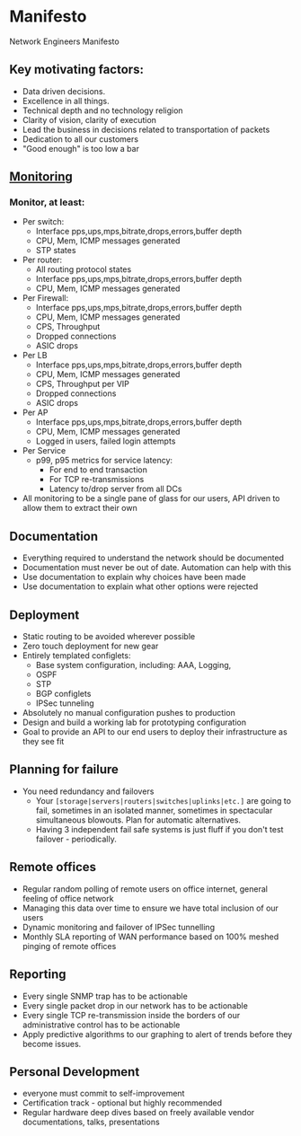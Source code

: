 # Manifesto

Network Engineers Manifesto 

## Key motivating factors:

- Data driven decisions.
- Excellence in all things. 
- Technical depth and no technology religion 
- Clarity of vision, clarity of execution 
- Lead the business in decisions related to transportation of packets
- Dedication to all our customers  
- "Good enough" is too low a bar

## [Monitoring](Monitoring.md) 

### Monitor, at least:
- Per switch:
    - Interface pps,ups,mps,bitrate,drops,errors,buffer depth
    - CPU, Mem, ICMP messages generated 
    - STP states 
- Per router:
    - All routing protocol states 
    - Interface pps,ups,mps,bitrate,drops,errors,buffer depth
    - CPU, Mem, ICMP messages generated 
- Per Firewall:
    - Interface pps,ups,mps,bitrate,drops,errors,buffer depth
    - CPU, Mem, ICMP messages generated 
    - CPS, Throughput
    - Dropped connections 
    - ASIC drops 
- Per LB
    - Interface pps,ups,mps,bitrate,drops,errors,buffer depth
    - CPU, Mem, ICMP messages generated 
    - CPS, Throughput per VIP 
    - Dropped connections 
    - ASIC drops 
- Per AP
    - Interface pps,ups,mps,bitrate,drops,errors,buffer depth
    - CPU, Mem, ICMP messages generated 
    - Logged in users, failed login attempts
- Per Service
    - p99, p95 metrics for service latency:
        - For end to end transaction 
        - For TCP re-transmissions 
        - Latency to/drop server from all DCs
- All monitoring to be a single pane of glass for our users, API driven to allow them to extract their own 


## Documentation

- Everything required to understand the network should be documented
- Documentation must never be out of date.  Automation can help with this
- Use documentation to explain why choices have been made
- Use documentation to explain what other options were rejected

        
## Deployment

- Static routing to be avoided wherever possible
- Zero touch deployment for new gear
- Entirely templated configlets:
    - Base system configuration, including:  AAA, Logging,  
    - OSPF
    - STP 
    - BGP configlets 
    - IPSec tunneling 
- Absolutely no manual configuration pushes to production 
- Design and build a working lab for prototyping configuration 
- Goal to provide an API to our end users to deploy their infrastructure as they see fit  

## Planning for failure
- You need redundancy and failovers
    - Your `[storage|servers|routers|switches|uplinks|etc.]` are going to fail, sometimes in an isolated manner, sometimes in spectacular simultaneous blowouts. Plan for automatic alternatives.
    - Having 3 independent fail safe systems is just fluff if you don't test failover - periodically.

## Remote offices

- Regular random polling of remote users on office internet, general feeling of office network
- Managing this data over time to ensure we have total inclusion of our users 
- Dynamic monitoring and failover of IPSec tunnelling 
- Monthly SLA reporting of WAN performance based on 100% meshed pinging of remote offices 


## Reporting

- Every single SNMP trap has to be actionable 
- Every single packet drop in our network has to be actionable
- Every single TCP re-transmission inside the borders of our administrative control has to be actionable
- Apply predictive algorithms to our graphing to alert of trends before they become issues.


## Personal Development

- everyone must commit to self-improvement
- Certification track - optional but highly recommended 
- Regular hardware deep dives based on freely available vendor documentations, talks, presentations 

